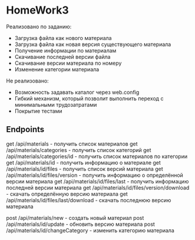 # HomeWork3

Реализовано по заданию:
- Загрузка файла как нового материала
- Загрузка файла как новая версия существующего материала
- Получение информации по материалам
- Скачивание последней версии файла
- Скачивание версии материала по номеру
- Изменение категории материала

Не реализовано:
- Возможность задавать каталог через web.config
- Гибкий механизм, который позволит выполнить переход с минимальными трудозатратами
- Покрытие тестами


## Endpoints

get /api/materials - получить список материалов
get /api/materials/categories - получить список категорий
get /api/materials/categories/id - получить список материалов по категории
get /api/materials/id - получить информацию о материале
get /api/materials/id/files - получить список версий материала
get /api/materials/id/files/version - получить информацию о определённой версии материала
get /api/materials/id/files/last - получить информацию последней версии материала
get /api/materials/id/files/version/download - скачать определённую версию материала
get /api/materials/id/files/last/download - скачать последнюю версию материала

post /api/materials/new - создать новый материал
post /api/materials/id/update - обновить версию материала
post /api/materials/id/changeCategory - изменить категорию материала
